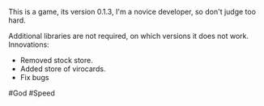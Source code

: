 This is a game, its version 0.1.3, I'm a novice developer, so don't judge too hard.

Additional libraries are not required, on which versions it does not work.
Innovations:

- Removed stock store.
- Added store of virocards.
- Fix bugs

#God #Speed
